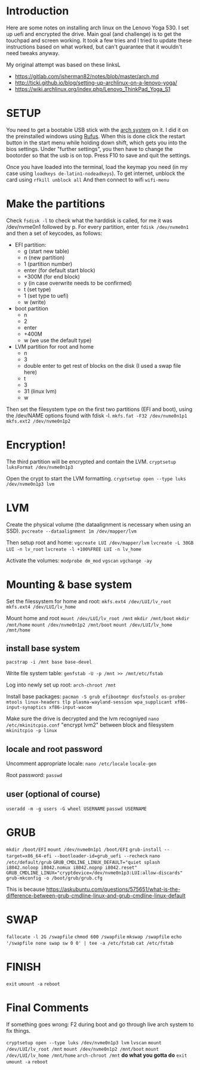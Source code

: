 
# Introduction

Here are some notes on installing arch linux on the Lenovo Yoga 530. I set up uefi and encrypted the drive. Main goal (and challenge) is to get the touchpad and screen working. It took a few tries and I tried to update these instructions based on what worked, but can't guarantee that it wouldn't need tweaks anyway.

My original attempt was based on these linksL
- https://gitlab.com/jsherman82/notes/blob/master/arch.md
- http://ticki.github.io/blog/setting-up-archlinux-on-a-lenovo-yoga/
- https://wiki.archlinux.org/index.php/Lenovo_ThinkPad_Yoga_S1

# SETUP

You need to get a bootable USB stick with the [arch system](https://www.archlinux.org/download/) on it. I did it on the preinstalled windows using [Rufus](https://rufus.ie/). When this is done click the restart button in the start menu while holding down shift, which gets you into the bios settings. Under "further settings", you then have to change the bootorder so that the usb is on top. Press F10 to save and quit the settings.

Once you have loaded into the terminal, load the keymap you need (in my case using `loadkeys de-latin1-nodeadkeys`). To get internet, unblock the card using 
`rfkill unblock all`
And then connect to wifi
`wifi-menu`

# Make the partitions
Check `fsdisk -l` to check what the harddisk is called, for me it was /dev/nvme0n1 followed by p<partitionnumber>. For every partition, enter `fdisk /dev/nvme0n1` and then a set of keycodes, as follows:
- EFI partition:
  * g (start new table)
  * n (new partition)
  * 1 (partition number)
  * enter (for default start block)
  * +300M (for end block)
  * y (in case overwrite needs to be confirmed)
  * t (set type)
  * 1 (set type to uefi)
  * w (write)
- boot partition
  * n
  * 2
  * enter
  * +400M
  * w (we use the default type)
- LVM partition for root and home
  * n
  * 3
  * double enter to get rest of blocks on the disk (I used a swap file here)
  * t
  * 3
  * 31 (linux lvm)
  * w

Then set the filesystem type on the first two partitions (EFI and boot), using the /dev/NAME options found with fdisk -l.
`mkfs.fat -F32 /dev/nvme0n1p1`
`mkfs.ext2 /dev/nvme0n1p2`

# Encryption!
The third partition will be encrypted and contain the LVM.
`cryptsetup luksFormat /dev/nvme0n1p3`

Open the crypt to start the LVM formatting.
`cryptsetup open --type luks /dev/nvme0n1p3 lvm`

# LVM

Create the physical volume (the dataalignment is necessary when using an SSD).
`pvcreate --dataalignment 1m /dev/mapper/lvm`

Then setup root and home: 
`vgcreate LUI /dev/mapper/lvm`
`lvcreate -L 30GB LUI -n lv_root`
`lvcreate -l +100%FREE LUI -n lv_home`

Activate the volumes:
`modprobe dm_mod`
`vgscan`
`vgchange -ay`

# Mounting & base system

Set the filessystem for home and root:
`mkfs.ext4 /dev/LUI/lv_root`
`mkfs.ext4 /dev/LUI/lv_home`

Mount home and root
`mount /dev/LUI/lv_root /mnt`
`mkdir /mnt/boot`
`mkdir /mnt/home`
`mount /dev/nvme0n1p2 /mnt/boot`
`mount /dev/LUI/lv_home /mnt/home`


## install base system

`pacstrap -i /mnt base base-devel`

Write file system table:
`genfstab -U -p /mnt >> /mnt/etc/fstab`

Log into newly set up root:
`arch-chroot /mnt`

Install base packages:
`pacman -S grub efibootmgr dosfstools os-prober mtools linux-headers tlp plasma-wayland-session wpa_supplicant xf86-input-synaptics xf86-input-wacom`

Make sure the drive is decrypted and the lvm recogniyed
`nano /etc/mkinitcpio.conf`
"encrypt lvm2" between block and filesystem
`mkinitcpio -p linux`

## locale and root password

Uncomment appropriate locale:
`nano /etc/locale`
`locale-gen`

Root password:
`passwd`

## user (optional of course)
`useradd -m -g users -G wheel USERNAME`
`passwd USERNAME`

# GRUB

`mkdir /boot/EFI`
`mount /dev/nvme0n1p1 /boot/EFI`
`grub-install --target=x86_64-efi --bootloader-id=grub_uefi --recheck`
`nano /etc/default/grub` 
`GRUB_CMDLINE_LINUX_DEFAULT="quiet splash i8042.noloop i8042.nomux i8042.nopnp i8042.reset"`
`GRUB_CMDLINE_LINUX="cryptdevice=/dev/nvme0n1p3:LUI:allow-discards"`
`grub-mkconfig -o /boot/grub/grub.cfg`

This is because https://askubuntu.com/questions/575651/what-is-the-difference-between-grub-cmdline-linux-and-grub-cmdline-linux-default


# SWAP
`fallocate -l 2G /swapfile`
`chmod 600 /swapfile`
`mkswap /swapfile`
`echo '/swapfile none swap sw 0 0' | tee -a /etc/fstab`
`cat /etc/fstab`

# FINISH
`exit`
`umount -a`
`reboot`

# Final Comments

If something goes wrong: F2 during boot and go through live arch system to fix things. 

`cryptsetup open --type luks /dev/nvme0n1p3 lvm`
`lvscan`
`mount /dev/LUI/lv_root /mnt`
`mount /dev/nvme0n1p2 /mnt/boot`
`mount /dev/LUI/lv_home /mnt/home`
`arch-chroot /mnt`
**do what you gotta do**
`exit`
`umount -a`
`reboot`









